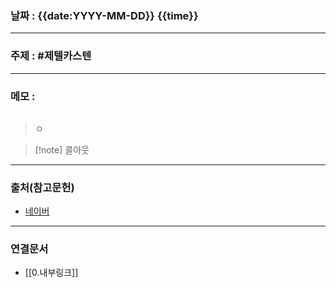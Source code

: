 ### 날짜 : {{date:YYYY-MM-DD}} {{time}}

___

### 주제 : #제텔카스텐

___

### 메모 : 

![]()

>ㅇ

>[!note] 콜아웃

___

### 출처(참고문헌)

- [네이버](naver.com)

___

### 연결문서

- [[0.내부링크]]


